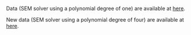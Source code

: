 Data (SEM solver using a polynomial degree of one) are available at [here](https://drive.google.com/file/d/1w9OaWbN1Qyr64pp2-lCWzyDujK0zreOP/view?usp=drive_link).

New data (SEM solver using a polynomial degree of four) are available at [here](https://drive.google.com/file/d/1JyaxWsHLdub7pJjF44qHbfR7QO7ZbhO1/view?usp=drive_link). 
